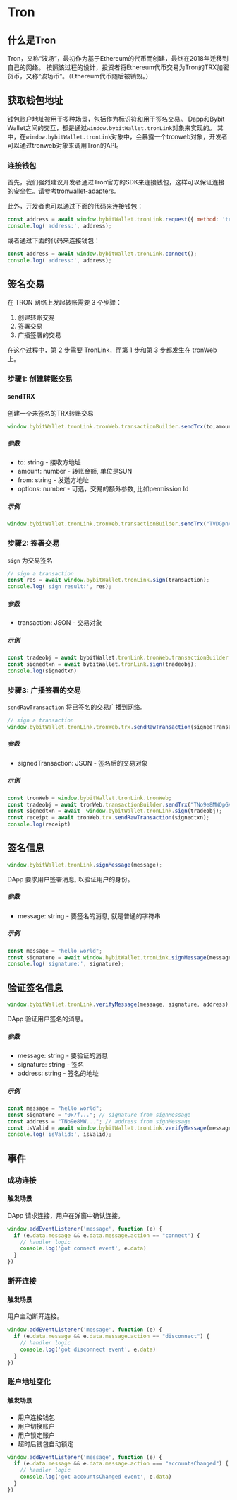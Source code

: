 # Tron

## 什么是Tron

Tron，又称“波场”，最初作为基于Ethereum的代币而创建，最终在2018年迁移到自己的网络。 
按照该过程的设计，投资者将Ethereum代币交易为Tron的TRX加密货币，又称“波场币”。（Ethereum代币随后被销毁。）

## 获取钱包地址

钱包账户地址被用于多种场景，包括作为标识符和用于签名交易。
Dapp和Bybit Wallet之间的交互，都是通过`window.bybitWallet.tronLink`对象来实现的。
其中，在`window.bybitWallet.tronLink`对象中，会暴露一个tronweb对象，开发者可以通过tronweb对象来调用Tron的API。


### 连接钱包

首先，我们强烈建议开发者通过Tron官方的SDK来连接钱包，这样可以保证连接的安全性。请参考[tronwallet-adapters](https://www.npmjs.com/package/@tronweb3/tronwallet-adapters)。

此外，开发者也可以通过下面的代码来连接钱包：

```javascript
const address = await window.bybitWallet.tronLink.request({ method: 'tron_requestAccounts'});
console.log('address:', address);
```
或者通过下面的代码来连接钱包：

```javascript
const address = await window.bybitWallet.tronLink.connect();
console.log('address:', address);
```

## 签名交易

在 TRON 网络上发起转账需要 3 个步骤：

1. 创建转账交易
2. 签署交易
2. 广播签署的交易
   
在这个过程中，第 2 步需要 TronLink，而第 1 步和第 3 步都发生在 tronWeb 上。

### 步骤1: 创建转账交易

#### sendTRX

创建一个未签名的TRX转账交易

```Typescript
window.bybitWallet.tronLink.tronWeb.transactionBuilder.sendTrx(to,amount,from,options);
```

##### 参数
- to: string - 接收方地址
- amount: number - 转账金额, 单位是SUN
- from: string - 发送方地址
- options: number - 可选，交易的额外参数, 比如permission Id

##### 示例

```Typescript
window.bybitWallet.tronLink.tronWeb.transactionBuilder.sendTrx("TVDGpn4hCSzJ5nkHPLetk8KQBtwaTppnkr", 100, "TNPeeaaFB7K9cmo4uQpcU32zGK8G1NYqeL");
```

### 步骤2: 签署交易

`sign` 为交易签名

```Typescript
// sign a transaction
const res = await window.bybitWallet.tronLink.sign(transaction);
console.log('sign result:', res);
```

##### 参数
- transaction: JSON - 交易对象

##### 示例

```Typescript
const tradeobj = await bybitWallet.tronLink.tronWeb.transactionBuilder.sendTrx("TNo9e8MWQpGVqdyySxLSTw3gjgFQWE3vfg", 100,"TM2TmqauSEiRf16CyFgzHV2BVxBejY9iyR",1);
const signedtxn = await bybitWallet.tronLink.sign(tradeobj);
console.log(signedtxn)
```

### 步骤3: 广播签署的交易

`sendRawTransaction` 将已签名的交易广播到网络。

```Typescript
// sign a transaction
window.bybitWallet.tronLink.tronWeb.trx.sendRawTransaction(signedTransaction);
```

##### 参数
- signedTransaction: JSON - 签名后的交易对象

##### 示例

```Typescript
const tronWeb = window.bybitWallet.tronLink.tronWeb;
const tradeobj = await tronWeb.transactionBuilder.sendTrx("TNo9e8MWQpGVqdyySxLSTw3gjgFQWE3vfg", 100,"TM2TmqauSEiRf16CyFgzHV2BVxBejY9iyR",1);
const signedtxn = await  window.bybitWallet.tronLink.sign(tradeobj);
const receipt = await tronWeb.trx.sendRawTransaction(signedtxn);
console.log(receipt)
```

## 签名信息

```Typescript
window.bybitWallet.tronLink.signMessage(message);
```

DApp 要求用户签署消息, 以验证用户的身份。

##### 参数
- message: string - 要签名的消息, 就是普通的字符串

##### 示例

```Typescript
const message = "hello world";
const signature = await window.bybitWallet.tronLink.signMessage(message);
console.log('signature:', signature);
```

## 验证签名信息

```Typescript
window.bybitWallet.tronLink.verifyMessage(message, signature, address);
```

DApp 验证用户签名的消息。

##### 参数
- message: string - 要验证的消息
- signature: string - 签名
- address: string - 签名的地址

##### 示例

```Typescript
const message = "hello world";
const signature = "0x7f..."; // signature from signMessage
const address = "TNo9e8MW..."; // address from signMessage
const isValid = await window.bybitWallet.tronLink.verifyMessage(message, signature, address);
console.log('isValid:', isValid);
```

## 事件

### 成功连接

#### 触发场景
DApp 请求连接，用户在弹窗中确认连接。

```typescript
window.addEventListener('message', function (e) {
  if (e.data.message && e.data.message.action == "connect") {
    // handler logic
    console.log('got connect event', e.data)
  }
})
```

### 断开连接

#### 触发场景
用户主动断开连接。

```typescript
window.addEventListener('message', function (e) {
  if (e.data.message && e.data.message.action == "disconnect") {
    // handler logic
    console.log('got disconnect event', e.data)
  }
})
```

### 账户地址变化

#### 触发场景
- 用户连接钱包
- 用户切换账户
- 用户锁定账户
- 超时后钱包自动锁定

```typescript
window.addEventListener('message', function (e) {
  if (e.data.message && e.data.message.action === "accountsChanged") {
    // handler logic
    console.log('got accountsChanged event', e.data)
  }
})
```



